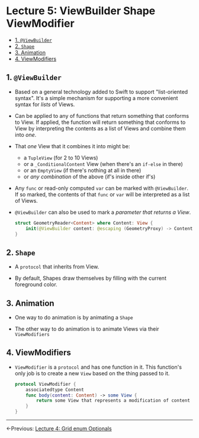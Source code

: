 # Lecture 5: ViewBuilder Shape ViewModifier

- [1. `@ViewBuilder`](#1-viewbuilder)
- [2. `Shape`](#2-shape)
- [3. Animation](#3-animation)
- [4. ViewModifiers](#4-viewmodifiers)

## 1. `@ViewBuilder`

- Based on a general technology added to Swift to support "list-oriented syntax". It's a simple mechanism for supporting a more convenient syntax for _lists_ of Views.

- Can be applied to any of functions that return something that conforms to View. If applied, the function will return something that conforms to View by interpreting the contents as a list of Views and combine them into _one_.

- That _one_ View that it combines it into might be:

  - a `TupleView` (for 2 to 10 Views)
  - or a `_ConditionalContent` View (when there's an `if-else` in there)
  - or an `EmptyView` (if there's nothing at all in there)
  - or _any combination_ of the above (if's inside other if's)

- Any `func` or read-only computed `var` can be marked with `@ViewBuilder`. If so marked, the contents of that `func` or `var` will be interpreted as a list of Views.

- `@ViewBuilder` can also be used to mark a _parameter that returns a View_.

  ```swift
  struct GeometryReader<Content> where Content: View {
      init(@ViewBuilder content: @escaping (GeometryProxy) -> Content) { ... }
  }
  ```

## 2. `Shape`

- A `protocol` that inherits from View.

- By default, Shapes draw themselves by filling with the current foreground color.

## 3. Animation

- One way to do animation is by animating a `Shape`

- The other way to do animation is to animate Views via their `ViewModifiers`

## 4. ViewModifiers

- `ViewModifier` is a `protocol` and has one function in it. This function's only job is to create a new `View` based on the thing passed to it.

  ```swift
  protocol ViewModifier {
      associatedtype Content
      func body(content: Content) -> some View {
          return some View that represents a modification of content
      }
  }
  ```

---

←Previous: [Lecture 4: Grid enum Optionals](Lecture%204.md)
